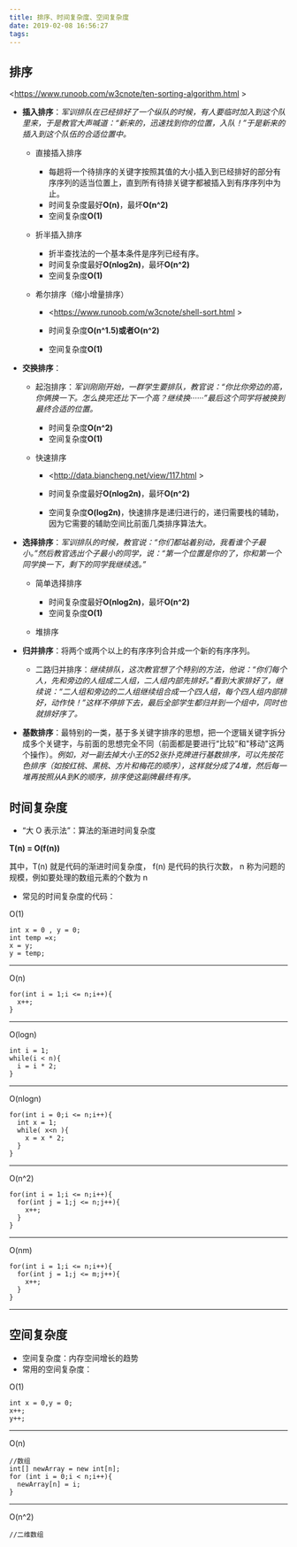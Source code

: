 ```yaml
---
title: 排序、时间复杂度、空间复杂度
date: 2019-02-08 16:56:27
tags:
---
```


## 排序

<https://www.runoob.com/w3cnote/ten-sorting-algorithm.html >

- **插入排序**：*军训排队在已经排好了一个纵队的时候，有人要临时加入到这个队里来，于是教官大声喊道：“新来的，迅速找到你的位置，入队！”于是新来的插入到这个队伍的合适位置中。*
  - 直接插入排序
    - 每趟将一个待排序的关键字按照其值的大小插入到已经排好的部分有序序列的适当位置上，直到所有待排关键字都被插入到有序序列中为止。
    - 时间复杂度最好**O(n)**，最坏**O(n^2)**
    - 空间复杂度**O(1)**
    
  - 折半插入排序
    - 折半查找法的一个基本条件是序列已经有序。
    - 时间复杂度最好**O(nlog2n)**，最坏**O(n^2)**
    - 空间复杂度**O(1)**
    
  - 希尔排序（缩小增量排序）
    
    - <https://www.runoob.com/w3cnote/shell-sort.html >
    
    - 时间复杂度**O(n^1.5)**或者**O(n^2)**
    
    - 空间复杂度**O(1)**
    
      
  
- **交换排序**：
  - 起泡排序：*军训刚刚开始，一群学生要排队，教官说：“你比你旁边的高，你俩换一下。怎么换完还比下一个高？继续换······”最后这个同学将被换到最终合适的位置。*
    - 时间复杂度**O(n^2)**
    - 空间复杂度**O(1)**
    
  - 快速排序
    
    - <http://data.biancheng.net/view/117.html >
    
    - 时间复杂度最好**O(nlog2n)**，最坏**O(n^2)**
    
    - 空间复杂度**O(log2n)**，快速排序是递归进行的，递归需要栈的辅助，因为它需要的辅助空间比前面几类排序算法大。
    
      
  
- **选择排序**：*军训排队的时候，教官说：“你们都站着别动，我看谁个子最小。”然后教官选出个子最小的同学，说：“第一个位置是你的了，你和第一个同学换一下，剩下的同学我继续选。”*
  - 简单选择排序
  
    - 时间复杂度最好**O(nlog2n)**，最坏**O(n^2)**
    - 空间复杂度**O(1)**
  
  - 堆排序
  
    
  
- **归并排序**：将两个或两个以上的有序序列合并成一个新的有序序列。
  
  - 二路归并排序：*继续排队，这次教官想了个特别的方法，他说：“你们每个人，先和旁边的人组成二人组，二人组内部先排好。”看到大家排好了，继续说：“二人组和旁边的二人组继续组合成一个四人组，每个四人组内部排好，动作快！”这样不停排下去，最后全部学生都归并到一个组中，同时也就排好序了。*
  
    
  
- **基数排序**：最特别的一类，基于多关键字排序的思想，把一个逻辑关键字拆分成多个关键字，与前面的思想完全不同（前面都是要进行“比较”和"移动"这两个操作）。*例如，对一副去掉大小王的52张扑克牌进行基数排序，可以先按花色排序（如按红桃、黑桃、方片和梅花的顺序），这样就分成了4堆，然后每一堆再按照从A到K的顺序，排序使这副牌最终有序。*


## 时间复杂度
- “大 O 表示法”：算法的渐进时间复杂度

**T(n) = O(f(n))**

其中，T(n) 就是代码的渐进时间复杂度，
f(n) 是代码的执行次数，
n 称为问题的规模，例如要处理的数组元素的个数为 n

- 常见的时间复杂度的代码：

O(1)
```
int x = 0 , y = 0;
int temp =x;
x = y;
y = temp;
```
---
O(n)
```
for(int i = 1;i <= n;i++){
  x++;
}
```
---
O(logn)
```
int i = 1;
while(i < n){
  i = i * 2;
}
```
---
O(nlogn)
```
for(int i = 0;i <= n;i++){
  int x = 1;
  while( x<n ){
    x = x * 2;
  }
}
```
---
O(n^2)
```
for(int i = 1;i <= n;i++){
  for(int j = 1;j <= n;j++){
    x++;
  }
}
```
---
O(nm)
```
for(int i = 1;i <= n;i++){
  for(int j = 1;j <= m;j++){
    x++;
  }
}
```
---

## 空间复杂度
- 空间复杂度：内存空间增长的趋势
- 常用的空间复杂度：

O(1)
```
int x = 0,y = 0;
x++;
y++;
```
---
O(n)
```
//数组
int[] newArray = new int[n];
for (int i = 0;i < n;i++){
  newArray[n] = i;
}
```
---
O(n^2)
```
//二维数组
```
